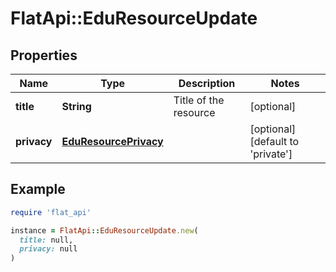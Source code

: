 # FlatApi::EduResourceUpdate

## Properties

| Name | Type | Description | Notes |
| ---- | ---- | ----------- | ----- |
| **title** | **String** | Title of the resource | [optional] |
| **privacy** | [**EduResourcePrivacy**](EduResourcePrivacy.md) |  | [optional][default to &#39;private&#39;] |

## Example

```ruby
require 'flat_api'

instance = FlatApi::EduResourceUpdate.new(
  title: null,
  privacy: null
)
```

